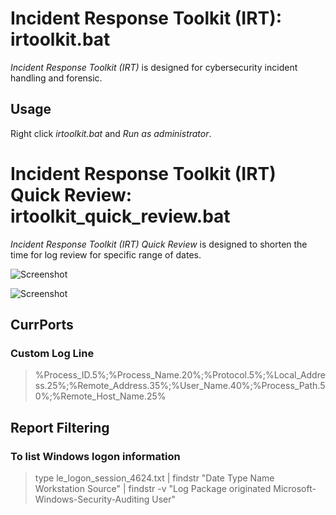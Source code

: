 # Incident Response Toolkit (IRT): irtoolkit.bat
*Incident Response Toolkit (IRT)* is designed for cybersecurity incident handling and forensic.


## Usage
Right click *irtoolkit.bat* and *Run as administrator*.

# Incident Response Toolkit (IRT) Quick Review: irtoolkit_quick_review.bat
*Incident Response Toolkit (IRT) Quick Review* is designed to shorten the time for log review for specific range of dates. 

![Screenshot](https://1.bp.blogspot.com/-A3ucfFspIqw/XfmfvaTEe7I/AAAAAAAACII/2eSCseEyK_0ba1zLse2HT51ojpKPszvSgCLcBGAsYHQ/s1600/Picture1.png)

![Screenshot](https://1.bp.blogspot.com/-gy_I7Xq1PVM/Xfmf0ioqQYI/AAAAAAAACIM/MZ_V9ai4upAzCdWD74MePs-gFdwObQ4owCLcBGAsYHQ/s1600/Picture2.png)

## CurrPorts
### Custom Log Line
> %Process_ID.5%;%Process_Name.20%;%Protocol.5%;%Local_Address.25%;%Remote_Address.35%;%User_Name.40%;%Process_Path.50%;%Remote_Host_Name.25%


## Report Filtering
### To list Windows logon information
> type le_logon_session_4624.txt | findstr "Date Type Name Workstation Source" | findstr -v "Log Package originated Microsoft-Windows-Security-Auditing User"
